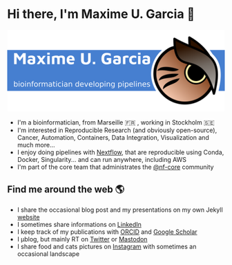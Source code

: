 # Hi there, I'm Maxime U. Garcia 👋

![Maxime U. Garcia, Bioinformatician developing pipelines + an owl as a logo](https://raw.githubusercontent.com/maxulysse/maxulysse/main/header.png)

- I'm a bioinformatician, from Marseille :fr: , working in Stockholm :sweden:
- I'm interested in Reproducible Research (and obviously open-source), Cancer, Automation, Containers, Data Integration, Visualization and much more...
- I enjoy doing pipelines with [Nextflow](https://nextflow.io/), that are reproducible using Conda, Docker, Singularity... and can run anywhere, including AWS
- I'm part of the core team that administrates the [@nf-core](https://github.com/nf-core/) community

## Find me around the web 🌎

- I share the occasional blog post and my presentations on my own Jekyll [website](https://maxulysse.github.io/)
- I sometimes share informations on [LinkedIn](https://www.linkedin.com/in/maxugarcia)
- I keep track of my publications with [ORCID](https://orcid.org/0000-0003-2827-9261) and [Google Scholar](https://scholar.google.fr/citations?user=bzhsE6oAAAAJ)
- I μblog, but mainly RT on [Twitter](https://twitter.com/gau/) or [Mastodon](https://scholar.social/@gau)
- I share food and cats pictures on [Instagram](https://www.instagram.com/maxulysse/) with sometimes an occasional landscape
